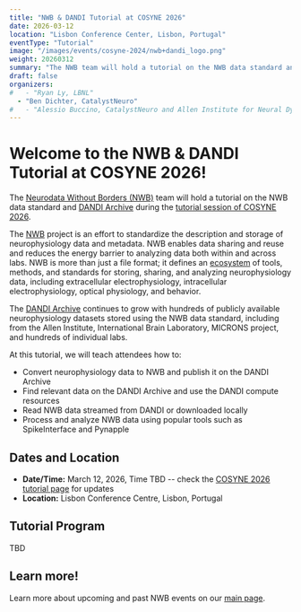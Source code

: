 ```yaml
---
title: "NWB & DANDI Tutorial at COSYNE 2026"
date: 2026-03-12
location: "Lisbon Conference Center, Lisbon, Portugal"
eventType: "Tutorial"
image: "/images/events/cosyne-2024/nwb+dandi_logo.png"
weight: 20260312
summary: "The NWB team will hold a tutorial on the NWB data standard and DANDI Archive during the tutorial session of COSYNE 2026, teaching attendees how to convert neurophysiology data to NWB, publish it on DANDI, find relevant data, and analyze NWB data using popular tools."
draft: false
organizers:
#   - "Ryan Ly, LBNL"
  - "Ben Dichter, CatalystNeuro"
#   - "Alessio Buccino, CatalystNeuro and Allen Institute for Neural Dynamics"
---
```


# Welcome to the NWB & DANDI Tutorial at COSYNE 2026!

The [Neurodata Without Borders (NWB)](https://www.nwb.org/) team will hold a tutorial on the NWB data standard and [DANDI Archive](https://www.dandiarchive.org/) during the [tutorial session of COSYNE 2026](https://www.cosyne.org/tutorials).

The [NWB](https://www.nwb.org/) project is an effort to standardize the description and storage of neurophysiology data and metadata. NWB enables data sharing and reuse and reduces the energy barrier to analyzing data both within and across labs. NWB is more than just a file format; it defines an [ecosystem](https://nwb-overview.readthedocs.io/en/latest/tools/analysis_tools_home.html) of tools, methods, and standards for storing, sharing, and analyzing neurophysiology data, including extracellular electrophysiology, intracellular electrophysiology, optical physiology, and behavior.

The [DANDI Archive](https://www.dandiarchive.org/) continues to grow with hundreds of publicly available neurophysiology datasets stored using the NWB data standard, including from the Allen Institute, International Brain Laboratory, MICRONS project, and hundreds of individual labs.

At this tutorial, we will teach attendees how to:

- Convert neurophysiology data to NWB and publish it on the DANDI Archive
- Find relevant data on the DANDI Archive and use the DANDI compute resources
- Read NWB data streamed from DANDI or downloaded locally
- Process and analyze NWB data using popular tools such as SpikeInterface and Pynapple

## Dates and Location

* **Date/Time:** March 12, 2026, Time TBD -- check the [COSYNE 2026 tutorial page](https://www.cosyne.org/tutorials) for updates
* **Location:** Lisbon Conference Centre, Lisbon, Portugal

## Tutorial Program

TBD

<!-- 8:00 - 8:30: Lecture: Introduction to the NWB data standard and DANDI Archive

8:30 - 8:45: Follow along: Convert common neurophysiology data formats to NWB and publish NWB data to DANDI

8:45 - 9:00: Follow along: Use the DANDI Archive and community tools, such as [Neurosift](https://github.com/flatironinstitute/neurosift) and [NWB Widgets](https://nwb-widgets.readthedocs.io/en/latest/), to find and visualize relevant data

9:00 - 9:30: Follow along: Read NWB data streamed from DANDI and downloaded locally, and analyze NWB data using popular tools, such as:

- [SpikeInterface](https://github.com/SpikeInterface/spikeinterface#spikeinterface-a-unified-framework-for-spike-sorting) to spike sort raw extracellular electrophysiology recording data streamed from DANDI & write the output back to NWB
- [Pynapple](https://pynapple-org.github.io/pynapple/) to perform common analysis functions on NWB data, such as compute tuning curves and cross-correlograms -->

## Learn more!

Learn more about upcoming and past NWB events on our [main page](https://nwb.org/events).
